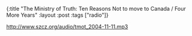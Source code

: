 {:title "The Ministry of Truth: Ten Reasons Not to move to Canada / Four More Years"
:layout :post
:tags  ["radio"]}

<http://www.szcz.org/audio/tmot_2004-11-11.mp3>

